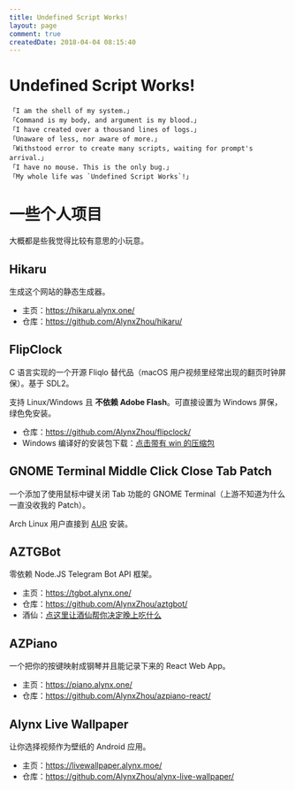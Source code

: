 ```yaml
---
title: Undefined Script Works!
layout: page
comment: true
createdDate: 2018-04-04 08:15:40
---
```

# Undefined Script Works!

```plain
「I am the shell of my system.」
「Command is my body, and argument is my blood.」
「I have created over a thousand lines of logs.」
「Unaware of less, nor aware of more.」
「Withstood error to create many scripts, waiting for prompt's arrival.」
「I have no mouse. This is the only bug.」
「My whole life was `Undefined Script Works`!」
```

# 一些个人项目

大概都是些我觉得比较有意思的小玩意。

## Hikaru

生成这个网站的静态生成器。

- 主页：<https://hikaru.alynx.one/>
- 仓库：<https://github.com/AlynxZhou/hikaru/>

## FlipClock

C 语言实现的一个开源 Fliqlo 替代品（macOS 用户视频里经常出现的翻页时钟屏保）。基于 SDL2。

支持 Linux/Windows 且 **不依赖 Adobe Flash**。可直接设置为 Windows 屏保，绿色免安装。

- 仓库：<https://github.com/AlynxZhou/flipclock/>
- Windows 编译好的安装包下载：[点击带有 win 的压缩包](https://github.com/AlynxZhou/flipclock/releases/latest)

## GNOME Terminal Middle Click Close Tab Patch

一个添加了使用鼠标中键关闭 Tab 功能的 GNOME Terminal（上游不知道为什么一直没收我的 Patch）。

Arch Linux 用户直接到 [AUR](https://aur.archlinux.org/packages/gnome-terminal-middle-click-close-tab/) 安装。

## AZTGBot

零依赖 Node.JS Telegram Bot API 框架。

- 主页：<https://tgbot.alynx.one/>
- 仓库：<https://github.com/AlynxZhou/aztgbot/>
- 酒仙：[点这里让酒仙帮你决定晚上吃什么](https://t.me/mangix_bot)

## AZPiano

一个把你的按键映射成钢琴并且能记录下来的 React Web App。

- 主页：<https://piano.alynx.one/>
- 仓库：<https://github.com/AlynxZhou/azpiano-react/>

## Alynx Live Wallpaper

让你选择视频作为壁纸的 Android 应用。

- 主页：<https://livewallpaper.alynx.moe/>
- 仓库：<https://github.com/AlynxZhou/alynx-live-wallpaper/>
